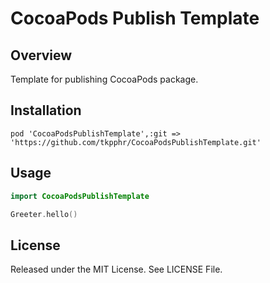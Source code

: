 # CocoaPods Publish Template

## Overview
Template for publishing CocoaPods package.

## Installation
```
pod 'CocoaPodsPublishTemplate',:git => 'https://github.com/tkpphr/CocoaPodsPublishTemplate.git'
```

## Usage
```swift
import CocoaPodsPublishTemplate

Greeter.hello()

```

## License
Released under the MIT License.
See LICENSE File.